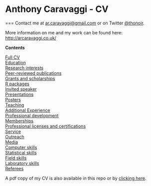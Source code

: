 # Anthony Caravaggi - CV
===
Contact me at ar.caravaggi@gmail.com or on Twitter [@thonoir](http://www.twitter.com/thonoir).   

More information on me and my work can be found here: http://arcaravaggi.co.uk/  

**Contents**  
  
[Full CV](https://github.com/arcaravaggi/CV/blob/master/Anthony_Caravaggi_CV.md)  
[Education](https://github.com/arcaravaggi/CV/blob/master/Anthony_Caravaggi_CV.md#education)  
[Research interests](https://github.com/arcaravaggi/CV/blob/master/Anthony_Caravaggi_CV.md#research-interests)  
[Peer-reviewed publications](https://github.com/arcaravaggi/CV/blob/master/Anthony_Caravaggi_CV.md#peer-reviewed-publications)  
[Grants and scholarships](https://github.com/arcaravaggi/CV/blob/master/Anthony_Caravaggi_CV.md#grants-and-scholarships)  
[R packages](https://github.com/arcaravaggi/CV/blob/master/Anthony_Caravaggi_CV.md#r-packages)  
[Invited speaker](https://github.com/arcaravaggi/CV/blob/master/Anthony_Caravaggi_CV.md#invited-presentations)  
[Presentations](https://github.com/arcaravaggi/CV/blob/master/Anthony_Caravaggi_CV.md#presentations)  
[Posters](https://github.com/arcaravaggi/CV/blob/master/Anthony_Caravaggi_CV.md#posters)  
[Teaching](https://github.com/arcaravaggi/CV/blob/master/Anthony_Caravaggi_CV.md#teaching)  
[Additional Experience](https://github.com/arcaravaggi/CV/blob/master/Anthony_Caravaggi_CV.md#additional-experience)  
[Professional development](https://github.com/arcaravaggi/CV/blob/master/Anthony_Caravaggi_CV.md#professional-development)  
[Memberships](https://github.com/arcaravaggi/CV/blob/master/Anthony_Caravaggi_CV.md#memberships)  
[Professional licenses and certifications](https://github.com/arcaravaggi/CV/blob/master/Anthony_Caravaggi_CV.md#professional-licenses-and-certifications)  
[Service](https://github.com/arcaravaggi/CV/blob/master/Anthony_Caravaggi_CV.md#service)  
[Outreach](https://github.com/arcaravaggi/CV/blob/master/Anthony_Caravaggi_CV.md#outreach)  
[Media](https://github.com/arcaravaggi/CV/blob/master/Anthony_Caravaggi_CV.md#media)   
[Computer skills](https://github.com/arcaravaggi/CV/blob/master/Anthony_Caravaggi_CV.md#computer-skills)  
[Statistical skills](https://github.com/arcaravaggi/CV/blob/master/Anthony_Caravaggi_CV.md#statistical-skills)  
[Field skills](https://github.com/arcaravaggi/CV/blob/master/Anthony_Caravaggi_CV.md#field-skills)  
[Laboratory skills](https://github.com/arcaravaggi/CV/blob/master/Anthony_Caravaggi_CV.md#laboratory-skills)  
[Referees](https://github.com/arcaravaggi/CV/blob/master/Anthony_Caravaggi_CV.md#referees)  
  
  
A pdf copy of my CV is also available in this repo or by [clicking here](https://github.com/arcaravaggi/CV/blob/master/A_Caravaggi_academic_CV.pdf).
